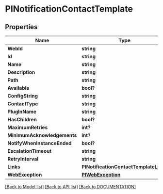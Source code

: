 # PINotificationContactTemplate

## Properties
Name | Type | Notes
------------ | ------------- | -------------
**WebId** | **string**
**Id** | **string**
**Name** | **string**
**Description** | **string**
**Path** | **string**
**Available** | **bool?**
**ConfigString** | **string**
**ContactType** | **string**
**PlugInName** | **string**
**HasChildren** | **bool?**
**MaximumRetries** | **int?**
**MinimumAcknowledgements** | **int?**
**NotifyWhenInstanceEnded** | **bool?**
**EscalationTimeout** | **string**
**RetryInterval** | **string**
**Links** | **[**PINotificationContactTemplateLinks**](../Model/PINotificationContactTemplateLinks.md)**
**WebException** | **[**PIWebException**](../Model/PIWebException.md)**

[[Back to Model list]](../../DOCUMENTATION.md#documentation-for-models) [[Back to API list]](../../DOCUMENTATION.md#documentation-for-api-endpoints) [[Back to DOCUMENTATION]](../../DOCUMENTATION.md)
